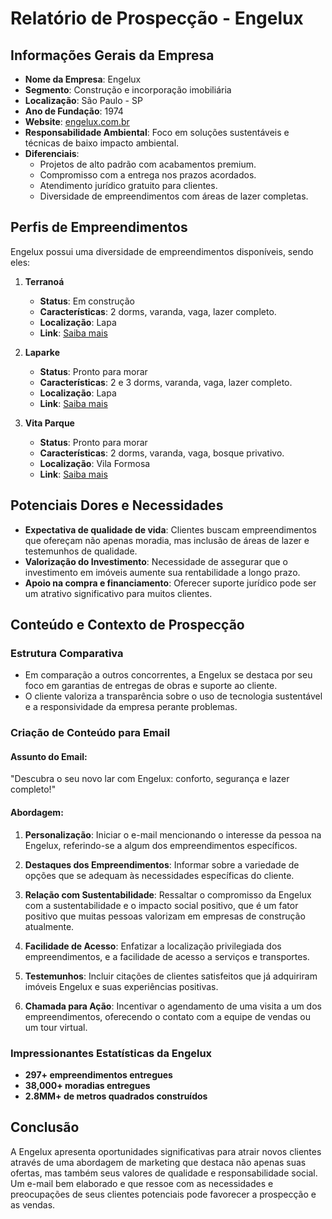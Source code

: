 # Relatório de Prospecção - Engelux

## Informações Gerais da Empresa
- **Nome da Empresa**: Engelux
- **Segmento**: Construção e incorporação imobiliária
- **Localização**: São Paulo - SP
- **Ano de Fundação**: 1974
- **Website**: [engelux.com.br](http://www.engelux.com.br)
- **Responsabilidade Ambiental**: Foco em soluções sustentáveis e técnicas de baixo impacto ambiental.
- **Diferenciais**: 
  - Projetos de alto padrão com acabamentos premium.
  - Compromisso com a entrega nos prazos acordados.
  - Atendimento jurídico gratuito para clientes.
  - Diversidade de empreendimentos com áreas de lazer completas.

## Perfis de Empreendimentos
Engelux possui uma diversidade de empreendimentos disponíveis, sendo eles:

1. **Terranoá**
   - **Status**: Em construção
   - **Características**: 2 dorms, varanda, vaga, lazer completo.
   - **Localização**: Lapa
   - **Link**: [Saiba mais](https://engelux.com.br/empreendimento/terranoa)

2. **Laparke**
   - **Status**: Pronto para morar
   - **Características**: 2 e 3 dorms, varanda, vaga, lazer completo.
   - **Localização**: Lapa
   - **Link**: [Saiba mais](https://engelux.com.br/empreendimento/laparque)

3. **Vita Parque**
   - **Status**: Pronto para morar
   - **Características**: 2 dorms, varanda, vaga, bosque privativo.
   - **Localização**: Vila Formosa
   - **Link**: [Saiba mais](https://engelux.com.br/empreendimento/vita-parque)

## Potenciais Dores e Necessidades
- **Expectativa de qualidade de vida**: Clientes buscam empreendimentos que ofereçam não apenas moradia, mas inclusão de áreas de lazer e testemunhos de qualidade.
- **Valorização do Investimento**: Necessidade de assegurar que o investimento em imóveis aumente sua rentabilidade a longo prazo.
- **Apoio na compra e financiamento**: Oferecer suporte jurídico pode ser um atrativo significativo para muitos clientes.

## Conteúdo e Contexto de Prospecção
### Estrutura Comparativa
- Em comparação a outros concorrentes, a Engelux se destaca por seu foco em garantias de entregas de obras e suporte ao cliente.
- O cliente valoriza a transparência sobre o uso de tecnologia sustentável e a responsividade da empresa perante problemas.

### Criação de Conteúdo para Email
#### Assunto do Email:
"Descubra o seu novo lar com Engelux: conforto, segurança e lazer completo!"

#### Abordagem:
1. **Personalização**: Iniciar o e-mail mencionando o interesse da pessoa na Engelux, referindo-se a algum dos empreendimentos específicos.
  
2. **Destaques dos Empreendimentos**: Informar sobre a variedade de opções que se adequam às necessidades específicas do cliente.
  
3. **Relação com Sustentabilidade**: Ressaltar o compromisso da Engelux com a sustentabilidade e o impacto social positivo, que é um fator positivo que muitas pessoas valorizam em empresas de construção atualmente.

4. **Facilidade de Acesso**: Enfatizar a localização privilegiada dos empreendimentos, e a facilidade de acesso a serviços e transportes.

5. **Testemunhos**: Incluir citações de clientes satisfeitos que já adquiriram imóveis Engelux e suas experiências positivas.

6. **Chamada para Ação**: Incentivar o agendamento de uma visita a um dos empreendimentos, oferecendo o contato com a equipe de vendas ou um tour virtual.

### Impressionantes Estatísticas da Engelux
- **297+ empreendimentos entregues**
- **38,000+ moradias entregues**
- **2.8MM+ de metros quadrados construídos**
  
## Conclusão
A Engelux apresenta oportunidades significativas para atrair novos clientes através de uma abordagem de marketing que destaca não apenas suas ofertas, mas também seus valores de qualidade e responsabilidade social. Um e-mail bem elaborado e que ressoe com as necessidades e preocupações de seus clientes potenciais pode favorecer a prospecção e as vendas.